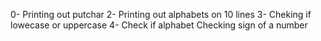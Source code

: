 0- Printing out putchar
2- Printing out alphabets on 10 lines
3- Cheking if lowecase or uppercase
4- Check if alphabet
Checking sign of a number
